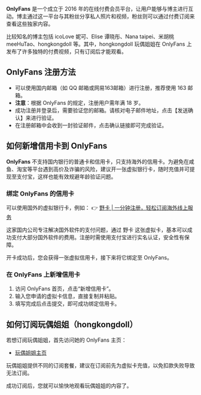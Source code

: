 **OnlyFans** 是一个成立于 2016 年的在线付费会员平台，让用户能够与博主进行互动。博主通过这一平台与其粉丝分享私人照片和视频，粉丝则可以通过付费订阅来查看这些独家内容。

比较知名的博主包括 icoLove 妮可、Elise 谭晓彤、Nana taipei、米胡桃 meeHuTao、hongkongdoll 等。其中，hongkongdoll 玩偶姐姐在 OnlyFans 上发布了许多独特的付费视频，只有订阅后才能观看。

## OnlyFans 注册方法

- 可以使用国内邮箱（如 QQ 邮箱或网易163邮箱）进行注册，推荐使用 163 邮箱。
- **注意**：根据 OnlyFans 的规定，注册用户需年满 18 岁。
- 成功注册并登录后，需要验证您的邮箱。请核对电子邮件地址，点击【发送确认】来进行验证。
- 在注册邮箱中会收到一封验证邮件，点击确认链接即可完成验证。

## 如何新增信用卡到 OnlyFans

**OnlyFans** 不支持国内银行的普通卡和信用卡，只支持海外的信用卡。为避免在咸鱼、淘宝等平台遇到高价及诈骗的风险，建议开一张虚拟银行卡，随时充值并可提现至支付宝，这样也能有效规避年龄验证问题。

### 绑定 OnlyFans 的信用卡

可以使用国外的虚拟银行卡，例如：
👉 [野卡 | 一分钟注册，轻松订阅海外线上服务](https://bit.ly/bewildcard)

这家国内公司专注解决国外软件的支付问题，通过 野卡 这张虚拟卡，基本可以成功支付大部分国外软件的费用。注册时需使用支付宝进行实名认证，安全性有保障。

开卡成功后，您会获得一张虚拟信用卡，接下来将它绑定至 OnlyFans。

### 在 OnlyFans 上新增信用卡

1. 访问 OnlyFans 首页，点击“新增信用卡”。
2. 输入您申请的虚拟卡信息，直接复制并粘贴。
3. 填写完成后点击提交，即可成功绑定信用卡。

## 如何订阅玩偶姐姐（hongkongdoll）

若想订阅玩偶姐姐，首先访问她的 OnlyFans 主页：
- [玩偶姐姐主页](https://onlyfans.com/hongkongdoll)

玩偶姐姐提供不同的订阅套餐，建议在订阅前先为虚拟卡充值，以免扣款失败导致无法订阅。

成功订阅后，您就可以愉快地观看玩偶姐姐的内容了。